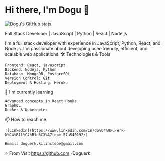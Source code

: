 # Hi there, I'm Dogu 👋

![Dogu's GitHub stats](https://github-readme-stats.vercel.app/api?username=Doguerk&theme=dark&show_icons=true)

Full Stack Developer | JavaScript | Python | React | Node.js


I'm a full stack developer with experience in JavaScript, Python, React, and Node.js. I'm passionate about developing user-friendly, efficient, and scalable web applications.
🛠️ Technologies & Tools

    Frontend: React, javascript
    Backend: Nodejs, Python
    Database: MongoDB, PostgreSQL
    Version Control: Git
    Deployment & Hosting: Heroku

🌱 I'm currently learning

    Advanced concepts in React Hooks
    GraphQL
    Docker & Kubernetes

📫 How to reach me

    ![LinkedIn](https://www.linkedin.com/in/do%C4%9Fu-erk-k%C4%B1l%C4%B1n%C3%A7tepe-57a540192/)

    Email: doguerk.kilinctepe@gmail.com

⭐️ From Visit https://github.com -Doguerk
